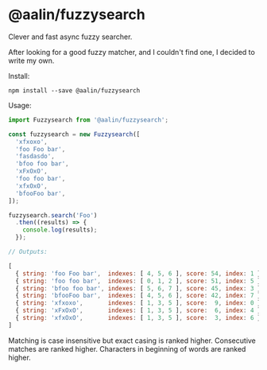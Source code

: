 # @aalin/fuzzysearch

Clever and fast async fuzzy searcher.

After looking for a good fuzzy matcher, and I couldn't find one, I decided to write my own.

Install:

    npm install --save @aalin/fuzzysearch

Usage:

```javascript
import Fuzzysearch from '@aalin/fuzzysearch';

const fuzzysearch = new Fuzzysearch([
  'xfxoxo',
  'foo Foo bar',
  'fasdasdo',
  'bfoo foo bar',
  'xFxOxO',
  'foo foo bar',
  'xfxOxO',
  'bfooFoo bar',
]);

fuzzysearch.search('Foo')
  .then((results) => {
    console.log(results);
  });

// Outputs:

[
  { string: 'foo Foo bar',  indexes: [ 4, 5, 6 ], score: 54, index: 1 },
  { string: 'foo foo bar',  indexes: [ 0, 1, 2 ], score: 51, index: 5 },
  { string: 'bfoo foo bar', indexes: [ 5, 6, 7 ], score: 45, index: 3 },
  { string: 'bfooFoo bar',  indexes: [ 4, 5, 6 ], score: 42, index: 7 },
  { string: 'xfxoxo',       indexes: [ 1, 3, 5 ], score:  9, index: 0 },
  { string: 'xFxOxO',       indexes: [ 1, 3, 5 ], score:  6, index: 4 },
  { string: 'xfxOxO',       indexes: [ 1, 3, 5 ], score:  3, index: 6 }
]
```

Matching is case insensitive but exact casing is ranked higher.
Consecutive matches are ranked higher.
Characters in beginning of words are ranked higher.
